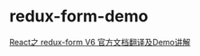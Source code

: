 # redux-form-demo

[React之 redux-form V6 官方文档翻译及Demo讲解](https://github.com/tedyuen/react-redux-form-v6-example)
